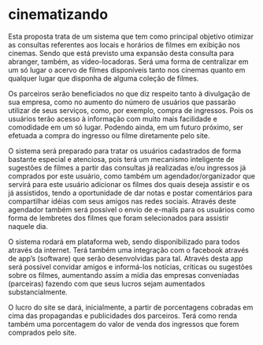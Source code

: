 cinematizando
=============

Esta proposta trata de um sistema que tem como principal objetivo otimizar as consultas referentes aos locais e horários de filmes em exibição nos cinemas. Sendo que está previsto uma expansão desta consulta para abranger, também, as vídeo-locadoras. Será uma forma de centralizar em um só lugar o acervo de filmes disponíveis tanto nos cinemas quanto em qualquer lugar que disponha de alguma coleção de filmes.

Os parceiros serão beneficiados no que diz respeito tanto à divulgação de sua empresa, como no aumento do número de usuários que passarão utilizar de seus serviços, como, por exemplo, compra de ingressos. Pois os usuários terão acesso à informação com muito mais facilidade e comodidade em um só lugar. Podendo ainda, em um futuro próximo, ser efetuada a compra do ingresso ou filme diretamente pelo site.

O sistema será preparado para tratar os usuários cadastrados de forma bastante especial e atenciosa, pois terá um mecanismo inteligente de sugestões de filmes a partir das consultas já realizadas e/ou ingressos já comprados por este usuário, como também um agendador/organizador que servirá para este usuário adicionar os filmes dos quais deseja assistir e os já assistidos, tendo a oportunidade de dar notas e postar comentários para compartilhar idéias com seus amigos nas redes sociais. Através deste agendador também será possível o envio de e-mails para os usuários como forma de lembretes dos filmes que foram selecionados para assistir naquele dia.

O sistema rodará em plataforma web, sendo disponibilizado para todos através da internet. Terá também uma integração com o facebook através de app’s (software) que serão desenvolvidas para tal. Através desta app será possível convidar amigos e informá-los notícias, críticas ou sugestões sobre os filmes, aumentando assim a mídia das empresas conveniadas (parceiras) fazendo com que seus lucros sejam aumentados substancialmente.

O lucro do site se dará, inicialmente, a partir de porcentagens cobradas em cima das propagandas e publicidades dos parceiros. Terá como renda também uma porcentagem do valor de venda dos ingressos que forem comprados pelo site.
